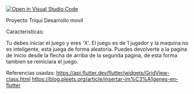 [![Open in Visual Studio Code](https://classroom.github.com/assets/open-in-vscode-f059dc9a6f8d3a56e377f745f24479a46679e63a5d9fe6f495e02850cd0d8118.svg)](https://classroom.github.com/online_ide?assignment_repo_id=5568293&assignment_repo_type=AssignmentRepo)


Proyecto Triqui
Desarrollo movil 

Caracteristicas:

Tu debes iniciar el juego y eres 'X'.
El juego es de 1 jugador y la maquina no es inteligente, esta juega de forma aleatoria.
Puedes devolverte a la pagina de inicio desde la flecha de arriba de la segunda pagina, de esta forma tambien se reiniciara el juego.


Referencias usadas: 
https://api.flutter.dev/flutter/widgets/GridView-class.html
https://blog.pleets.org/article/insertar-im%C3%A1genes-en-flutter